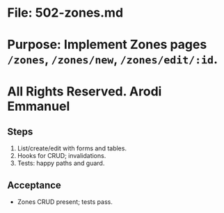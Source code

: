 # File: 502-zones.md

# Purpose: Implement Zones pages `/zones`, `/zones/new`, `/zones/edit/:id`.

# All Rights Reserved. Arodi Emmanuel

## Steps

1. List/create/edit with forms and tables.
2. Hooks for CRUD; invalidations.
3. Tests: happy paths and guard.

## Acceptance

- Zones CRUD present; tests pass.
